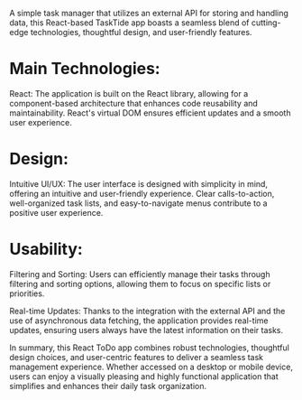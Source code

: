 A simple task manager that utilizes an external API for storing and handling data, this React-based TaskTide app boasts a seamless blend of cutting-edge technologies, thoughtful design, and user-friendly features.

# Main Technologies:

React: The application is built on the React library, allowing for a component-based architecture that enhances code reusability and maintainability. React's virtual DOM ensures efficient updates and a smooth user experience.

# Design:

Intuitive UI/UX: The user interface is designed with simplicity in mind, offering an intuitive and user-friendly experience. Clear calls-to-action, well-organized task lists, and easy-to-navigate menus contribute to a positive user experience.

# Usability:

Filtering and Sorting: Users can efficiently manage their tasks through filtering and sorting options, allowing them to focus on specific lists or priorities.

Real-time Updates: Thanks to the integration with the external API and the use of asynchronous data fetching, the application provides real-time updates, ensuring users always have the latest information on their tasks.

In summary, this React ToDo app combines robust technologies, thoughtful design choices, and user-centric features to deliver a seamless task management experience. Whether accessed on a desktop or mobile device, users can enjoy a visually pleasing and highly functional application that simplifies and enhances their daily task organization.
